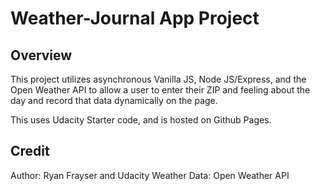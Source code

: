 # Weather-Journal App Project

## Overview
This project utilizes asynchronous Vanilla JS, Node JS/Express, and the Open Weather API to allow a user to enter their ZIP and feeling about the day and record that data dynamically on the page.


This uses Udacity Starter code, and is hosted on Github Pages.


## Credit
Author: Ryan Frayser and Udacity
Weather Data: Open Weather API